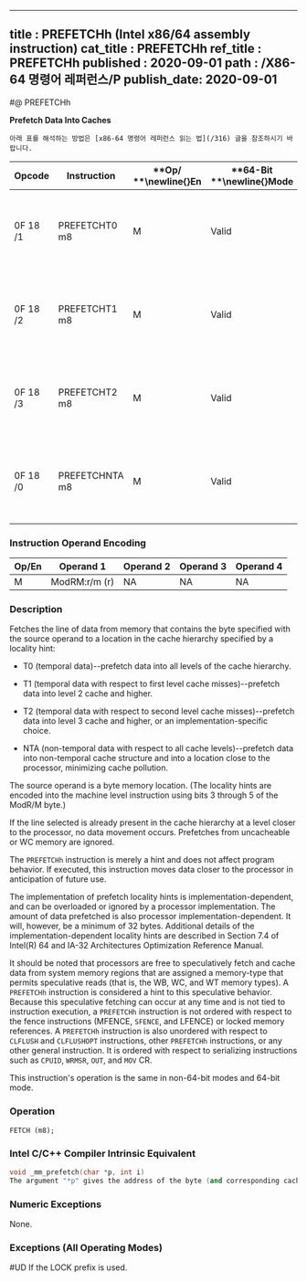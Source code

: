 ----------------------------
title : PREFETCHh (Intel x86/64 assembly instruction)
cat_title : PREFETCHh
ref_title : PREFETCHh
published : 2020-09-01
path : /X86-64 명령어 레퍼런스/P
publish_date: 2020-09-01
----------------------------


#@ PREFETCHh

**Prefetch Data Into Caches**

```lec-info
아래 표를 해석하는 방법은 [x86-64 명령어 레퍼런스 읽는 법](/316) 글을 참조하시기 바랍니다.
```

|**Opcode**|**Instruction**|**Op/ **\newline{}**En**|**64-Bit **\newline{}**Mode**|**Compat/**\newline{}**Leg Mode**|**Description**|
|----------|---------------|------------------------|-----------------------------|---------------------------------|---------------|
|0F 18 /1|PREFETCHT0 m8|M|Valid|Valid|Move data from m8 closer to the processor using T0 hint.|
|0F 18 /2|PREFETCHT1 m8|M|Valid|Valid|Move data from m8 closer to the processor using T1 hint.|
|0F 18 /3|PREFETCHT2 m8|M|Valid|Valid|Move data from m8 closer to the processor using T2 hint.|
|0F 18 /0|PREFETCHNTA m8|M|Valid|Valid|Move data from m8 closer to the processor using NTA hint.|
### Instruction Operand Encoding


|Op/En|Operand 1|Operand 2|Operand 3|Operand 4|
|-----|---------|---------|---------|---------|
|M|ModRM:r/m (r)|NA|NA|NA|
### Description


Fetches the line of data from memory that contains the byte specified with the source operand to a location in the cache hierarchy specified by a locality hint:

*  T0 (temporal data)--prefetch data into all levels of the cache hierarchy.

*  T1 (temporal data with respect to first level cache misses)--prefetch data into level 2 cache and higher.

*  T2 (temporal data with respect to second level cache misses)--prefetch data into level 3 cache and higher, or an implementation-specific choice.

*  NTA (non-temporal data with respect to all cache levels)--prefetch data into non-temporal cache structure and into a location close to the processor, minimizing cache pollution.

The source operand is a byte memory location. (The locality hints are encoded into the machine level instruction using bits 3 through 5 of the ModR/M byte.)

If the line selected is already present in the cache hierarchy at a level closer to the processor, no data movement occurs. Prefetches from uncacheable or WC memory are ignored.

The `PREFETCHh` instruction is merely a hint and does not affect program behavior. If executed, this instruction moves data closer to the processor in anticipation of future use.

The implementation of prefetch locality hints is implementation-dependent, and can be overloaded or ignored by a processor implementation. The amount of data prefetched is also processor implementation-dependent. It will, however, be a minimum of 32 bytes. Additional details of the implementation-dependent locality hints are described in Section 7.4 of Intel(R) 64 and IA-32 Architectures Optimization Reference Manual.

It should be noted that processors are free to speculatively fetch and cache data from system memory regions that are assigned a memory-type that permits speculative reads (that is, the WB, WC, and WT memory types). A `PREFETCHh` instruction is considered a hint to this speculative behavior. Because this speculative fetching can occur at any time and is not tied to instruction execution, a `PREFETCHh` instruction is not ordered with respect to the fence instructions (MFENCE, `SFENCE`, and LFENCE) or locked memory references. A `PREFETCHh` instruction is also unordered with respect to `CLFLUSH` and `CLFLUSHOPT` instructions, other `PREFETCHh` instructions, or any other general instruction. It is ordered with respect to serializing instructions such as `CPUID`, `WRMSR`, `OUT`, and `MOV` CR.

This instruction's operation is the same in non-64-bit modes and 64-bit mode.


### Operation

```info-verb
FETCH (m8);
```

### Intel C/C++ Compiler Intrinsic Equivalent

```cpp
void _mm_prefetch(char *p, int i)
The argument "*p" gives the address of the byte (and corresponding cache line) to be prefetched. The value "i" gives a constant (_MM_HINT_T0, _MM_HINT_T1, _MM_HINT_T2, or _MM_HINT_NTA) that specifies the type of prefetch operation to be performed.
```
### Numeric Exceptions


None.

### Exceptions (All Operating Modes)


#UD  If the LOCK prefix is used.

